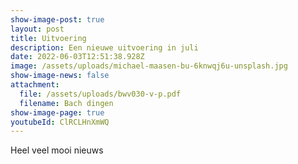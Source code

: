 ```yaml
---
show-image-post: true
layout: post
title: Uitvoering
description: Een nieuwe uitvoering in juli
date: 2022-06-03T12:51:38.928Z
image: /assets/uploads/michael-maasen-bu-6knwqj6u-unsplash.jpg
show-image-news: false
attachment:
  file: /assets/uploads/bwv030-v-p.pdf
  filename: Bach dingen
show-image-page: true
youtubeId: ClRCLHnXmWQ
---
```

Heel veel mooi nieuws